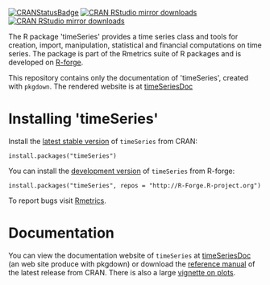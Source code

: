 <!-- badges: start -->
[![CRANStatusBadge](http://www.r-pkg.org/badges/version/timeSeries)](https://cran.r-project.org/package=timeSeries)
[![CRAN RStudio mirror downloads](https://cranlogs.r-pkg.org/badges/timeSeries)](https://www.r-pkg.org/pkg/timeSeries)
[![CRAN RStudio mirror downloads](https://cranlogs.r-pkg.org/badges/grand-total/timeSeries?color=blue)](https://r-pkg.org/pkg/timeSeries)
<!-- badges: end -->

The R package 'timeSeries' provides a time series class and tools for creation, import,
manipulation, statistical and financial computations on time series.
The package is part of the Rmetrics suite of R packages and is developed on
[R-forge](https://r-forge.r-project.org/projects/rmetrics).

This repository contains only the documentation of 'timeSeries', created with `pkgdown`.
The rendered website is at [timeSeriesDoc](https://geobosh.github.io/timeSeriesDoc/)


# Installing 'timeSeries'

Install the [latest stable version](https://cran.r-project.org/package=timeSeries) of
`timeSeries` from CRAN:

    install.packages("timeSeries")


You can install the [development version](https://r-forge.r-project.org/projects/rmetrics) of
`timeSeries` from R-forge:

    install.packages("timeSeries", repos = "http://R-Forge.R-project.org")


To report bugs visit [Rmetrics](https://r-forge.r-project.org/projects/rmetrics/).


# Documentation

You can view the documentation website of `timeSeries` at
[timeSeriesDoc](https://geobosh.github.io/timeSeriesDoc/) (an web site produce with pkgdown)
or download the
[reference manual](https://cran.r-project.org/package=timeSeries/timeSeries.pdf)
of the latest release from CRAN. There is also a large
[vignette on plots](https://cran.r-project.org/package=timeSeries/vignettes/timeSeriesPlot.pdf).

